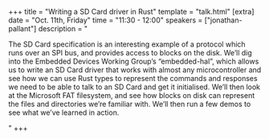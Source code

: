 +++
title = "Writing a SD Card driver in Rust"
template = "talk.html"
[extra]
  date = "Oct. 11th, Friday"
  time = "11:30 - 12:00"
  speakers = ["jonathan-pallant"]
  description = "<p>The SD Card specification is an interesting example of a protocol which runs over an SPI bus, and provides access to blocks on the disk. We’ll dig into the Embedded Devices Working Group’s “embedded-hal”, which allows us to write an SD Card driver that works with almost any microcontroller and see how we can use Rust types to represent the commands and responses we need to be able to talk to an SD Card and get it initialised. We’ll then look at the Microsoft FAT filesystem, and see how blocks on disk can represent the files and directories we’re familiar with. We’ll then run a few demos to see what we’ve learned in action.</p>"
+++
